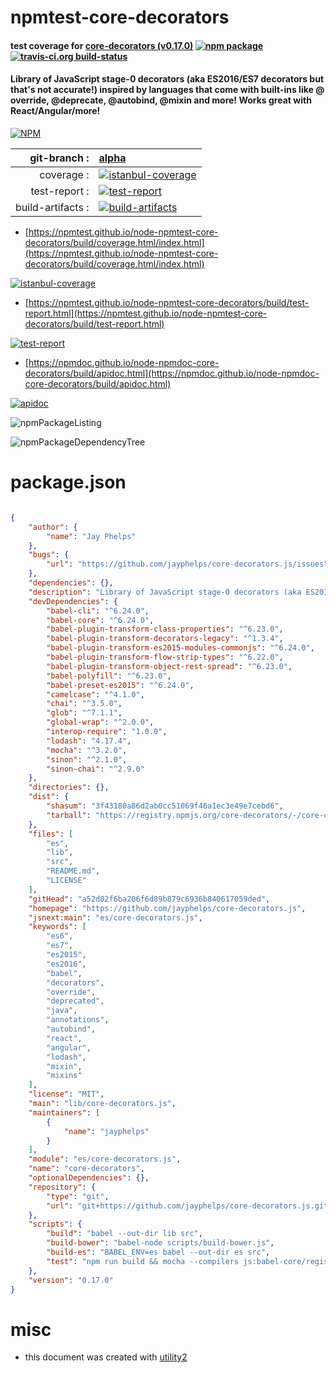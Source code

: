 # npmtest-core-decorators

#### test coverage for  [core-decorators (v0.17.0)](https://github.com/jayphelps/core-decorators.js)  [![npm package](https://img.shields.io/npm/v/npmtest-core-decorators.svg?style=flat-square)](https://www.npmjs.org/package/npmtest-core-decorators) [![travis-ci.org build-status](https://api.travis-ci.org/npmtest/node-npmtest-core-decorators.svg)](https://travis-ci.org/npmtest/node-npmtest-core-decorators)

#### Library of JavaScript stage-0 decorators (aka ES2016/ES7 decorators but that's not accurate!) inspired by languages that come with built-ins like @​override, @​deprecate, @​autobind, @​mixin and more! Works great with React/Angular/more!

[![NPM](https://nodei.co/npm/core-decorators.png?downloads=true&downloadRank=true&stars=true)](https://www.npmjs.com/package/core-decorators)

| git-branch : | [alpha](https://github.com/npmtest/node-npmtest-core-decorators/tree/alpha)|
|--:|:--|
| coverage : | [![istanbul-coverage](https://npmtest.github.io/node-npmtest-core-decorators/build/coverage.badge.svg)](https://npmtest.github.io/node-npmtest-core-decorators/build/coverage.html/index.html)|
| test-report : | [![test-report](https://npmtest.github.io/node-npmtest-core-decorators/build/test-report.badge.svg)](https://npmtest.github.io/node-npmtest-core-decorators/build/test-report.html)|
| build-artifacts : | [![build-artifacts](https://npmtest.github.io/node-npmtest-core-decorators/glyphicons_144_folder_open.png)](https://github.com/npmtest/node-npmtest-core-decorators/tree/gh-pages/build)|

- [https://npmtest.github.io/node-npmtest-core-decorators/build/coverage.html/index.html](https://npmtest.github.io/node-npmtest-core-decorators/build/coverage.html/index.html)

[![istanbul-coverage](https://npmtest.github.io/node-npmtest-core-decorators/build/screenCapture.buildCi.browser.%252Ftmp%252Fbuild%252Fcoverage.lib.html.png)](https://npmtest.github.io/node-npmtest-core-decorators/build/coverage.html/index.html)

- [https://npmtest.github.io/node-npmtest-core-decorators/build/test-report.html](https://npmtest.github.io/node-npmtest-core-decorators/build/test-report.html)

[![test-report](https://npmtest.github.io/node-npmtest-core-decorators/build/screenCapture.buildCi.browser.%252Ftmp%252Fbuild%252Ftest-report.html.png)](https://npmtest.github.io/node-npmtest-core-decorators/build/test-report.html)

- [https://npmdoc.github.io/node-npmdoc-core-decorators/build/apidoc.html](https://npmdoc.github.io/node-npmdoc-core-decorators/build/apidoc.html)

[![apidoc](https://npmdoc.github.io/node-npmdoc-core-decorators/build/screenCapture.buildCi.browser.%252Ftmp%252Fbuild%252Fapidoc.html.png)](https://npmdoc.github.io/node-npmdoc-core-decorators/build/apidoc.html)

![npmPackageListing](https://npmtest.github.io/node-npmtest-core-decorators/build/screenCapture.npmPackageListing.svg)

![npmPackageDependencyTree](https://npmtest.github.io/node-npmtest-core-decorators/build/screenCapture.npmPackageDependencyTree.svg)



# package.json

```json

{
    "author": {
        "name": "Jay Phelps"
    },
    "bugs": {
        "url": "https://github.com/jayphelps/core-decorators.js/issues"
    },
    "dependencies": {},
    "description": "Library of JavaScript stage-0 decorators (aka ES2016/ES7 decorators but that's not accurate!) inspired by languages that come with built-ins like @​override, @​deprecate, @​autobind, @​mixin and more! Works great with React/Angular/more!",
    "devDependencies": {
        "babel-cli": "^6.24.0",
        "babel-core": "^6.24.0",
        "babel-plugin-transform-class-properties": "^6.23.0",
        "babel-plugin-transform-decorators-legacy": "^1.3.4",
        "babel-plugin-transform-es2015-modules-commonjs": "^6.24.0",
        "babel-plugin-transform-flow-strip-types": "^6.22.0",
        "babel-plugin-transform-object-rest-spread": "^6.23.0",
        "babel-polyfill": "^6.23.0",
        "babel-preset-es2015": "^6.24.0",
        "camelcase": "^4.1.0",
        "chai": "^3.5.0",
        "glob": "^7.1.1",
        "global-wrap": "^2.0.0",
        "interop-require": "1.0.0",
        "lodash": "4.17.4",
        "mocha": "^3.2.0",
        "sinon": "^2.1.0",
        "sinon-chai": "^2.9.0"
    },
    "directories": {},
    "dist": {
        "shasum": "3f43180a86d2ab0cc51069f46a1ec3e49e7cebd6",
        "tarball": "https://registry.npmjs.org/core-decorators/-/core-decorators-0.17.0.tgz"
    },
    "files": [
        "es",
        "lib",
        "src",
        "README.md",
        "LICENSE"
    ],
    "gitHead": "a52d02f6ba206f6d89b879c6936b840617059ded",
    "homepage": "https://github.com/jayphelps/core-decorators.js",
    "jsnext:main": "es/core-decorators.js",
    "keywords": [
        "es6",
        "es7",
        "es2015",
        "es2016",
        "babel",
        "decorators",
        "override",
        "deprecated",
        "java",
        "annotations",
        "autobind",
        "react",
        "angular",
        "lodash",
        "mixin",
        "mixins"
    ],
    "license": "MIT",
    "main": "lib/core-decorators.js",
    "maintainers": [
        {
            "name": "jayphelps"
        }
    ],
    "module": "es/core-decorators.js",
    "name": "core-decorators",
    "optionalDependencies": {},
    "repository": {
        "type": "git",
        "url": "git+https://github.com/jayphelps/core-decorators.js.git"
    },
    "scripts": {
        "build": "babel --out-dir lib src",
        "build-bower": "babel-node scripts/build-bower.js",
        "build-es": "BABEL_ENV=es babel --out-dir es src",
        "test": "npm run build && mocha --compilers js:babel-core/register --require babel-polyfill \"test/**/*.spec.js\""
    },
    "version": "0.17.0"
}
```



# misc
- this document was created with [utility2](https://github.com/kaizhu256/node-utility2)
